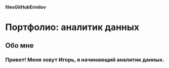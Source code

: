 #### filesGitHubErmilov
#       Портфолио: аналитик данных

##  Обо мне

### Привет! Меня зовут Игорь, я начинающий аналитик данных.
